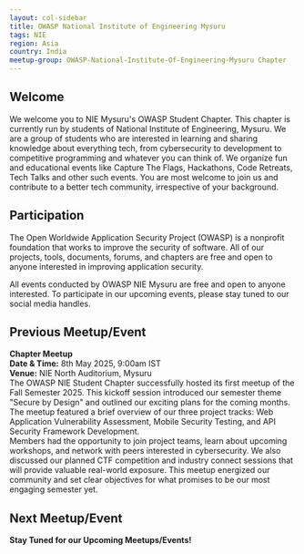 ```yaml
---
layout: col-sidebar
title: OWASP National Institute of Engineering Mysuru
tags: NIE
region: Asia
country: India
meetup-group: OWASP-National-Institute-Of-Engineering-Mysuru Chapter
---
```


## Welcome

We welcome you to NIE Mysuru's OWASP Student Chapter. This chapter is currently run by students of National Institute of Engineering, Mysuru. We are a group of students who are interested in learning and sharing knowledge about everything tech, from cybersecurity to development to competitive programming and whatever you can think of. We organize fun and educational events like Capture The Flags, Hackathons, Code Retreats, Tech Talks and other such events. You are most welcome to join us and contribute to a better tech community, irrespective of your background.

## Participation

The Open Worldwide Application Security Project (OWASP) is a nonprofit foundation that works to improve the security of software. All of our projects, tools, documents, forums, and chapters are free and open to anyone interested in improving application security.

All events conducted by OWASP NIE Mysuru are free and open to anyone interested. To participate in our upcoming events, please stay tuned to our social media handles.

## Previous Meetup/Event

**Chapter Meetup**\
**Date & Time:** 8th May 2025, 9:00am IST\
**Venue:** NIE North Auditorium, Mysuru\
The OWASP NIE Student Chapter successfully hosted its first meetup of the Fall Semester 2025. This kickoff session introduced our semester theme "Secure by Design" and outlined our exciting plans for the coming months. The meetup featured a brief overview of our three project tracks: Web Application Vulnerability Assessment, Mobile Security Testing, and API Security Framework Development.\
Members had the opportunity to join project teams, learn about upcoming workshops, and network with peers interested in cybersecurity. We also discussed our planned CTF competition and industry connect sessions that will provide valuable real-world exposure. This meetup energized our community and set clear objectives for what promises to be our most engaging semester yet.

## Next Meetup/Event

**Stay Tuned for our Upcoming Meetups/Events!**
